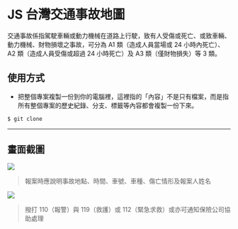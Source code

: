 # JS 台灣交通事故地圖

交通事故係指駕駛車輛或動力機械在道路上行駛，致有人受傷或死亡、或致車輛、動力機械、財物損壞之事故，可分為 A1 類（造成人員當場或 24 小時內死亡）、A2 類（造成人員受傷或超過 24 小時死亡）及 A3 類（僅財物損失）等 3 類。

## 使用方式
- 把整個專案複製一份到你的電腦裡，這裡指的「內容」不是只有檔案，而是指所有整個專案的歷史紀錄、分支、標籤等內容都會複製一份下來。
```sh
$ git clone
```

----

## 畫面截圖
![](https://i.imgur.com/bxFXYOe.png)
> 報案時應說明事故地點、時間、車號、車種、傷亡情形及報案人姓名

![](https://i.imgur.com/cB8xPut.png)
> 撥打 110（報警）與 119（救護）或 112（緊急求救）或亦可通知保險公司協助處理
